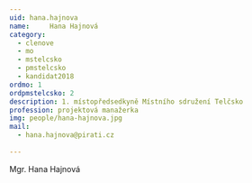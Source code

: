 ```yaml
---
uid: hana.hajnova
name:     Hana Hajnová
category:
  - clenove
  - mo
  - mstelcsko
  - pmstelcsko
  - kandidat2018
ordmo: 1
ordpmstelcsko: 2
description: 1. místopředsedkyně Místního sdružení Telčsko
profession: projektová manažerka
img: people/hana-hajnova.jpg
mail:
  - hana.hajnova@pirati.cz
  
---
```


Mgr. Hana Hajnová
